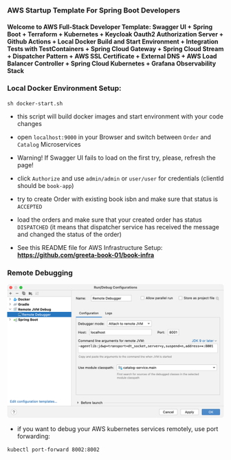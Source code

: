 ### AWS Startup Template For Spring Boot Developers
#### Welcome to AWS Full-Stack Developer Template: Swagger UI + Spring Boot + Terraform + Kubernetes + Keycloak Oauth2 Authorization Server + Github Actions + Local Docker Build and Start Environment + Integration Tests with TestContainers + Spring Cloud Gateway + Spring Cloud Stream + Dispatcher Pattern + AWS SSL Certificate + External DNS + AWS Load Balancer Controller + Spring Cloud Kubernetes + Grafana Observability Stack

### Local Docker Environment Setup:

```
sh docker-start.sh
```

- this script will build docker images and start environment with your code changes

- open `localhost:9000` in your Browser and switch between `Order` and `Catalog` Microservices

- Warning! If Swagger UI fails to load on the first try, please, refresh the page!

- click `Authorize` and use `admin/admin` or `user/user` for credentials (clientId should be `book-app`)

- try to create Order with existing book isbn and make sure that status is `ACCEPTED`

- load the orders and make sure that your created order has status `DISPATCHED` (it means that dispatcher service has received the message and changed the status of the order)

- See this README file for AWS Infrastructure Setup: **https://github.com/greeta-book-01/book-infra**


### Remote Debugging

![Configuration to debug a containerized Java application from IntelliJ IDEA](documentation/06-14.png)

- if you want to debug your AWS kubernetes services remotely, use port forwarding:

```
kubectl port-forward 8002:8002
```

